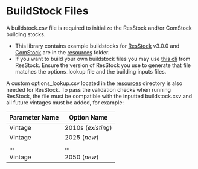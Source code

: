 # BuildStock Files
A buildstock.csv file is required to initialize the ResStock and/or ComStock building stocks. 
- This library contains example buildstocks for [ResStock]([resources/res_buildstock_550k_v3.0.0.csv.gz](https://github.com/NREL/buildstock-projections/blob/main/resources/res_buildstock_550k_v3.0.0.csv.gz)) v3.0.0 and [ComStock]([resources/com_buildstock_350k.csv.gz](https://github.com/NREL/buildstock-projections/blob/main/resources/com_buildstock_350k.csv.gz)) are in the [resources](https://github.com/NREL/buildstock-projections/tree/main/resources) folder. 
- If you want to build your own buildstock files you may use [this cli](https://github.com/NREL/resstock/blob/develop/resources/run_sampling.rb) from ResStock. Ensure the version of ResStock you use to generate that file matches the options_lookup file and the building inputs files.

A custom options_lookup.csv located in the [resources](https://github.com/NREL/buildstock-projections/tree/main/resources) directory is also needed for ResStock. To pass the validation checks when running ResStock, the file must be compatible with the inputted buildstock.csv and all future vintages must be added, for example:

| Parameter Name        | Option Name  |
| ----------- | ----------- |
| Vintage  | 2010s (*existing*)     |
| Vintage | 2025 (*new*)        |
| ...         | ...         |
| Vintage | 2050 (*new*)        |
